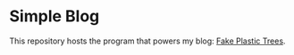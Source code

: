 # Simple Blog

This repository hosts the program that powers my blog: [Fake Plastic Trees](https://fakeplastictrees.ee/).
